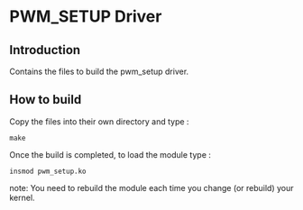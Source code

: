 PWM_SETUP Driver
========================================

Introduction
----------------------------------------

Contains the files to build the pwm_setup driver.

How to build
----------------------------------------
Copy the files into their own directory and type :

    make

Once the build is completed, to load the module type :

    insmod pwm_setup.ko

note: You need to rebuild the module each time you change (or rebuild) your kernel.


